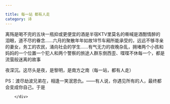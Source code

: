 ```yaml
---

title: 每一站 都有人走
category: 诗
---
```




<div class="show-content">
          <p>离殇是喝不完的五块一瓶抑或更便宜的酒是半宿KTV里莫名的嘶喊是酒酣情醉的泪眼，道不尽的眷念……六月的聚散年年如故18节车厢所能承受的，远远不够寻亲的妻女，务工的农民，涌向社会的学生……有气无力的夜晚杂乱，拥堵两个小孩和妈妈的一个位置一个犯人和两个警察的旅途人群东倒西歪、喋喋不休每一个，都是流萤般迷离的故事</p>
<p>夜深沉。这尽头是夜，是黎明，是南方之南（每一站，都有人走）</p>
<p>PS：渡尽劫波兄弟在，相逢一笑泯恩仇。——有人说，你遇见所有的人，最终都会变成你自己。于是</p>

        </div>
